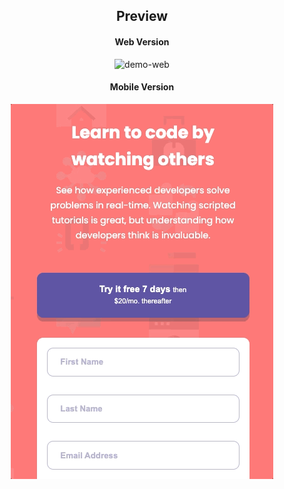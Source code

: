 
<div align="center" markdown="1"> 

## Preview 

</div>

<div align="center" markdown="1"> 

#### Web Version 

</div>

<div align="center">
    <img src="https://github.com/yuridapaz/FrontEndMentor/blob/master/FrontEndMentor-IMG-PREVIEW/intro-component-with-signup-form-master-desktop.gif" alt="demo-web">
</div>

<div align="center" markdown="1"> 

#### Mobile Version 

</div>

<div align="center">
    <img src="https://github.com/yuridapaz/FrontEndMentor/blob/master/FrontEndMentor-IMG-PREVIEW/intro-component-with-signup-form-master-mobile.gif" alt="demo-mobile">
</div>
